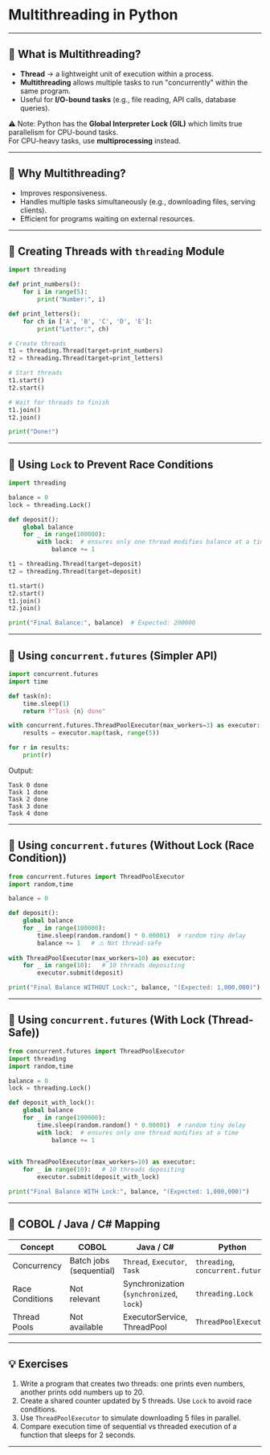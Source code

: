 # Multithreading in Python

---

## 🔹 What is Multithreading?
- **Thread** → a lightweight unit of execution within a process.  
- **Multithreading** allows multiple tasks to run "concurrently" within the same program.  
- Useful for **I/O-bound tasks** (e.g., file reading, API calls, database queries).  

⚠️ Note: Python has the **Global Interpreter Lock (GIL)** which limits true parallelism for CPU-bound tasks.  
For CPU-heavy tasks, use **multiprocessing** instead.  

---

## 🔹 Why Multithreading?
- Improves responsiveness.  
- Handles multiple tasks simultaneously (e.g., downloading files, serving clients).  
- Efficient for programs waiting on external resources.  

---

## 🔹 Creating Threads with `threading` Module
```python
import threading

def print_numbers():
    for i in range(5):
        print("Number:", i)

def print_letters():
    for ch in ['A', 'B', 'C', 'D', 'E']:
        print("Letter:", ch)

# Create threads
t1 = threading.Thread(target=print_numbers)
t2 = threading.Thread(target=print_letters)

# Start threads
t1.start()
t2.start()

# Wait for threads to finish
t1.join()
t2.join()

print("Done!")
```

---

## 🔹 Using `Lock` to Prevent Race Conditions
```python
import threading

balance = 0
lock = threading.Lock()

def deposit():
    global balance
    for _ in range(100000):
        with lock:  # ensures only one thread modifies balance at a time
            balance += 1

t1 = threading.Thread(target=deposit)
t2 = threading.Thread(target=deposit)

t1.start()
t2.start()
t1.join()
t2.join()

print("Final Balance:", balance)  # Expected: 200000
```

---

## 🔹 Using `concurrent.futures` (Simpler API)
```python
import concurrent.futures
import time

def task(n):
    time.sleep(1)
    return f"Task {n} done"

with concurrent.futures.ThreadPoolExecutor(max_workers=3) as executor:
    results = executor.map(task, range(5))

for r in results:
    print(r)
```

Output:
```
Task 0 done
Task 1 done
Task 2 done
Task 3 done
Task 4 done
```
---

## 🔹 Using `concurrent.futures` (Without Lock (Race Condition))
```python
from concurrent.futures import ThreadPoolExecutor
import random,time

balance = 0

def deposit():
    global balance
    for _ in range(100000):
        time.sleep(random.random() * 0.00001)  # random tiny delay
        balance += 1   # ⚠️ Not thread-safe
        
with ThreadPoolExecutor(max_workers=10) as executor:
    for _ in range(10):   # 10 threads depositing
        executor.submit(deposit)

print("Final Balance WITHOUT Lock:", balance, "(Expected: 1,000,000)")
```


---

## 🔹 Using `concurrent.futures` (With Lock (Thread-Safe))
```python
from concurrent.futures import ThreadPoolExecutor
import threading
import random,time

balance = 0
lock = threading.Lock()

def deposit_with_lock():
    global balance
    for _ in range(100000):
        time.sleep(random.random() * 0.00001)  # random tiny delay
        with lock:  # ensures only one thread modifies at a time
            balance += 1
        

with ThreadPoolExecutor(max_workers=10) as executor:
    for _ in range(10):   # 10 threads depositing
        executor.submit(deposit_with_lock)

print("Final Balance WITH Lock:", balance, "(Expected: 1,000,000)")
```


---

## 🔹 COBOL / Java / C# Mapping
| Concept | COBOL | Java / C# | Python |
|---------|-------|-----------|--------|
| Concurrency | Batch jobs (sequential) | `Thread`, `Executor`, `Task` | `threading`, `concurrent.futures` |
| Race Conditions | Not relevant | Synchronization (`synchronized`, `lock`) | `threading.Lock` |
| Thread Pools | Not available | ExecutorService, ThreadPool | `ThreadPoolExecutor` |

---

## 💡 Exercises
1. Write a program that creates two threads: one prints even numbers, another prints odd numbers up to 20.  
2. Create a shared counter updated by 5 threads. Use `Lock` to avoid race conditions.  
3. Use `ThreadPoolExecutor` to simulate downloading 5 files in parallel.  
4. Compare execution time of sequential vs threaded execution of a function that sleeps for 2 seconds.  

---
